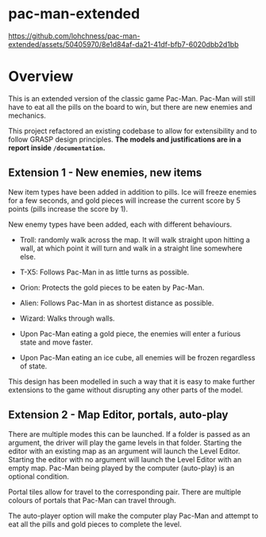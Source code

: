 # pac-man-extended

https://github.com/lohchness/pac-man-extended/assets/50405970/8e1d84af-da21-41df-bfb7-6020dbb2d1bb

# Overview

This is an extended version of the classic game Pac-Man. Pac-Man will still have to eat all the pills on the board to win, but there are new enemies and mechanics.

This project refactored an existing codebase to allow for extensibility and to follow GRASP design principles. **The models and justifications are in a report inside `/documentation`.**

## Extension 1 - New enemies, new items

New item types have been added in addition to pills. Ice will freeze enemies for a few seconds, and gold pieces will increase the current score by 5 points (pills increase the score by 1).

New enemy types have been added, each with different behaviours.

- Troll: randomly walk across the map. It will walk straight upon hitting a wall, at which point it will turn and walk in a straight line somewhere else.
- T-X5: Follows Pac-Man in as little turns as possible.
- Orion: Protects the gold pieces to be eaten by Pac-Man.
- Alien: Follows Pac-Man in as shortest distance as possible.
- Wizard: Walks through walls.

- Upon Pac-Man eating a gold piece, the enemies will enter a furious state and move faster.
- Upon Pac-Man eating an ice cube, all enemies will be frozen regardless of state.

This design has been modelled in such a way that it is easy to make further extensions to the game without disrupting any other parts of the model.

## Extension 2 - Map Editor, portals, auto-play

There are multiple modes this can be launched. If a folder is passed as an argument, the driver will play the game levels in that folder. Starting the editor with an existing map as an argument will launch the Level Editor. Starting the editor with no argument will launch the Level Editor with an empty map. Pac-Man being played by the computer (auto-play) is an optional condition.

Portal tiles allow for travel to the corresponding pair. There are multiple colours of portals that Pac-Man can travel through.

The auto-player option will make the computer play Pac-Man and attempt to eat all the pills and gold pieces to complete the level.

